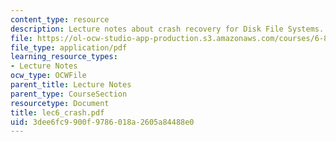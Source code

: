 ```yaml
---
content_type: resource
description: Lecture notes about crash recovery for Disk File Systems.
file: https://ol-ocw-studio-app-production.s3.amazonaws.com/courses/6-824-distributed-computer-systems-engineering-spring-2006/3dee6fc9900f9786018a2605a84488e0_lec6_crash.pdf
file_type: application/pdf
learning_resource_types:
- Lecture Notes
ocw_type: OCWFile
parent_title: Lecture Notes
parent_type: CourseSection
resourcetype: Document
title: lec6_crash.pdf
uid: 3dee6fc9-900f-9786-018a-2605a84488e0
---
```

